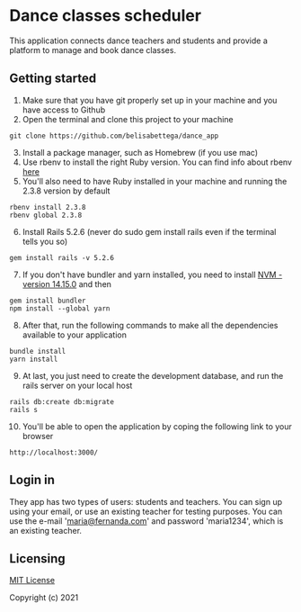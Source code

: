 # Dance classes scheduler
This application connects dance teachers and students and provide a platform to manage and book dance classes. 

## Getting started
1) Make sure that you have git properly set up in your machine and you have access to Github
2) Open the terminal and clone this project to your machine

```
git clone https://github.com/belisabettega/dance_app
```

3) Install a package manager, such as Homebrew (if you use mac)
4) Use rbenv to install the right Ruby version. You can find info about rbenv [here](https://github.com/rbenv/rbenv)
5) You'll also need to have Ruby installed in your machine and running the 2.3.8 version by default
```
rbenv install 2.3.8
rbenv global 2.3.8
```
6) Install Rails 5.2.6 (never do sudo gem install rails even if the terminal tells you so)
```
gem install rails -v 5.2.6
```
7) If you don't have bundler and yarn installed, you need to install [NVM - version 14.15.0](https://github.com/nvm-sh/nvm) and then
```
gem install bundler
npm install --global yarn
```
8) After that, run the following commands to make all the dependencies available to your application
```
bundle install
yarn install
```
9) At last, you just need to create the development database, and run the rails server on your local host
```
rails db:create db:migrate
rails s
```
10) You'll be able to open the application by coping the following link to your browser
```
http://localhost:3000/
```

## Login in

They app has two types of users: students and teachers. You can sign up using your email, or use an existing teacher for testing purposes. You can use the e-mail 'maria@fernanda.com' and password 'maria1234', which is an existing teacher.

## Licensing
[MIT License](https://choosealicense.com/licenses/mit/#)

Copyright (c) 2021

